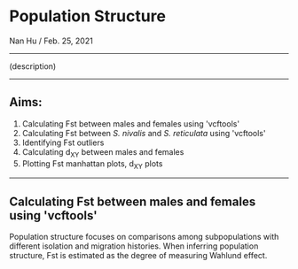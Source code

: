 # Population Structure
Nan Hu / Feb. 25, 2021

---

(description)

---
## Aims:
1. Calculating Fst between males and females using 'vcftools'
2. Calculating Fst between *S. nivalis* and *S. reticulata* using 'vcftools'
3. Identifying Fst outliers
4. Calculating d<sub>XY</sub> between males and females
5. Plotting Fst manhattan plots, d<sub>XY</sub> plots
---
## Calculating Fst between males and females using 'vcftools'
Population structure focuses on comparisons among subpopulations with different isolation and migration histories. When inferring population structure, Fst is estimated as the degree of measuring Wahlund effect.
